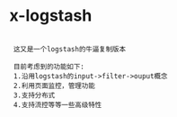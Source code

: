 # x-logstash

```$xslt

 这又是一个logstash的牛逼复制版本
 
 目前考虑到的功能如下:
 1.沿用logstash的input->filter->ouput概念
 2.利用页面监控，管理功能
 3.支持分布式
 4.支持流控等等一些高级特性

```

